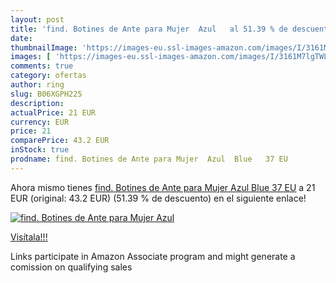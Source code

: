 ```yaml
---
layout: post
title: 'find. Botines de Ante para Mujer  Azul   al 51.39 % de descuento'
date: 
thumbnailImage: 'https://images-eu.ssl-images-amazon.com/images/I/3161M7lgTWL._SL200_.jpg'
images: [ 'https://images-eu.ssl-images-amazon.com/images/I/3161M7lgTWL._SL200_.jpg' ]
comments: true
category: ofertas
author: ring
slug: B06XGPH225
description:
actualPrice: 21 EUR
currency: EUR
price: 21
comparePrice: 43.2 EUR
inStock: true
prodname: find. Botines de Ante para Mujer  Azul  Blue   37 EU
---
```


Ahora mismo tienes [find. Botines de Ante para Mujer  Azul  Blue   37 EU](https://www.amazon.es/dp/B06XGPH225/?tag=tolees-21) a 21 EUR (original: 43.2 EUR) (51.39 %  de descuento) en el siguiente enlace!

[![find. Botines de Ante para Mujer  Azul  ](https://images-eu.ssl-images-amazon.com/images/I/3161M7lgTWL._SL200_.jpg)](https://www.amazon.es/dp/B06XGPH225/?tag=tolees-21)

[Visítala!!!](https://www.amazon.es/dp/B06XGPH225/?tag=tolees-21)

Links participate in Amazon Associate program and might generate a comission on qualifying sales
